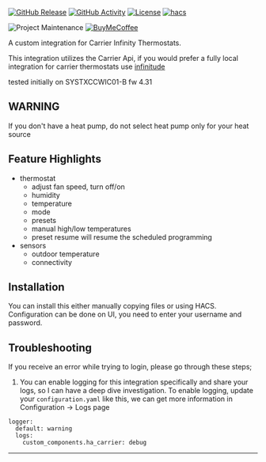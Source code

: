 [![GitHub Release][releases-shield]][releases]
[![GitHub Activity][commits-shield]][commits]
[![License][license-shield]](LICENSE)
[![hacs][hacsbadge]][hacs]

![Project Maintenance][maintenance-shield]
[![BuyMeCoffee][buymecoffeebadge]][buymecoffee]

A custom integration for Carrier Infinity Thermostats.

This integration utilizes the Carrier Api, if you would prefer a fully local integration for carrier thermostats use [infinitude](https://github.com/MizterB/homeassistant-infinitude)

tested initially on SYSTXCCWIC01-B fw 4.31

## WARNING ##

If you don't have a heat pump, do not select heat pump only for your heat source

## Feature Highlights ##
- thermostat
  - adjust fan speed, turn off/on
  - humidity
  - temperature
  - mode
  - presets
  - manual high/low temperatures
  - preset resume will resume the scheduled programming
- sensors
  - outdoor temperature
  - connectivity

## Installation ##
You can install this either manually copying files or using HACS. Configuration can be done on UI, you need to enter your username and password.

## Troubleshooting ##
If you receive an error while trying to login, please go through these steps;
1. You can enable logging for this integration specifically and share your logs, so I can have a deep dive investigation. To enable logging, update your `configuration.yaml` like this, we can get more information in Configuration -> Logs page
```
logger:
  default: warning
  logs:
    custom_components.ha_carrier: debug
```

***

[ha_carrier]: https://github.com/dahlb/ha_carrier
[commits-shield]: https://img.shields.io/github/commit-activity/y/dahlb/ha_carrier.svg?style=for-the-badge
[commits]: https://github.com/dahlb/ha_carrier/commits/main
[hacs]: https://github.com/hacs/integration
[hacsbadge]: https://img.shields.io/badge/HACS-Default-41BDF5.svg?style=for-the-badge
[forum]: https://community.home-assistant.io/
[license-shield]: https://img.shields.io/github/license/dahlb/ha_carrier.svg?style=for-the-badge
[maintenance-shield]: https://img.shields.io/badge/maintainer-Bren%20Dahl%20%40dahlb-blue.svg?style=for-the-badge
[releases-shield]: https://img.shields.io/github/release/dahlb/ha_carrier.svg?style=for-the-badge
[releases]: https://github.com/dahlb/ha_carrier/releases
[buymecoffee]: https://www.buymeacoffee.com/dahlb
[buymecoffeebadge]: https://img.shields.io/badge/buy%20me%20a%20coffee-donate-yellow.svg?style=for-the-badge
